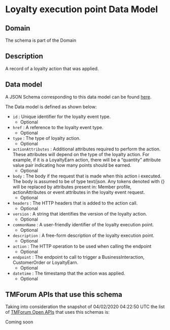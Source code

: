 # Loyalty execution point Data Model

## Domain

The  schema is part of the  Domain

## Description

A record of a loyalty action that was applied.

## Data model

A JSON Schema corresponding to this data model can be found
[here](https://github.com/tmforum-rand/schemas/blob/candidates/Product/LoyaltyExecutionPoint.schema.json).

The Data model is defined as shown below:
- `id` : Unique identifier for the loyalty event type.
  - Optional
- `href` : A reference to the loyalty event type.
  - Optional
- `type` : The type of loyalty action.
  - Optional
- `actionAttributes` : Additional attributes required to perform the action. These attributes will depend on the type of the loyalty action. For example, if it is a LoyaltyEarn action, there will be a “quantity” attribute value pair indicating how many points should be earned.
  - Optional
- `body` : The body if the request that is made when this action i executed. The body is assumed to be of type text/json. Any tokens denoted with {} will be replaced by attributes present in: Member profile, actionAttributes or event attributes in the loyalty event request.
  - Optional
- `headers` : The HTTP headers that is added to the action call.
  - Optional
- `version` : A string that identifies the version of the loyalty action.
  - Optional
- `commonName` : A user-friendly identifier of the loyalty execution point.
  - Optional
- `description` : A free-form description of the loyalty execution point.
  - Optional
- `action` : The HTTP operation to be used when calling the endpoint
  - Optional
- `endpoint` : The endpoint to call to trigger a BusinessInteraction, CustomerOrder or LoyaltyEarn.
  - Optional
- `datetime` : The timestamp that the action was applied.
  - Optional




## TMForum APIs that use this schema

Taking into consideration the snapshot of 04/02/2020 04:22:50 UTC the list of [TMForum Open APIs](https://www.tmforum.org/open-apis/) that uses this schemas is:

Coming soon